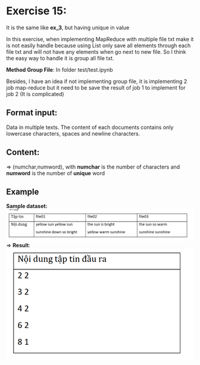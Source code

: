 # Exercise 15: 
It is the same like **ex_3**, but having unique in value

In this exercise, when implementing MapReduce with multiple file txt make it is not easily handle because using List<String> only save all elements through each file txt and will not have any elements when go next to new file. So I think the easy way to handle it is group all file txt.

**Method Group File**: In folder test/test.ipynb

Besides, I have an idea if not implementing group file, it is implementing 2 job map-reduce but it need to be save the result of job 1 to implement for job 2 (It is complicated) 
## Format input: 
Data in multiple texts. The content of each documents contains only lowercase characters, spaces and newline characters.
## Content: 
=> (numchar,numword), with **numchar** is the number of characters and **numword** is the number of **unique** word
## Example  
**Sample dataset:** 
![Sample Ex 15](/images/Sample_Ex_13.png)
=> **Result**:        
![Paraphrase Ex 15](/images/Paraphrase_Ex_15.png)


